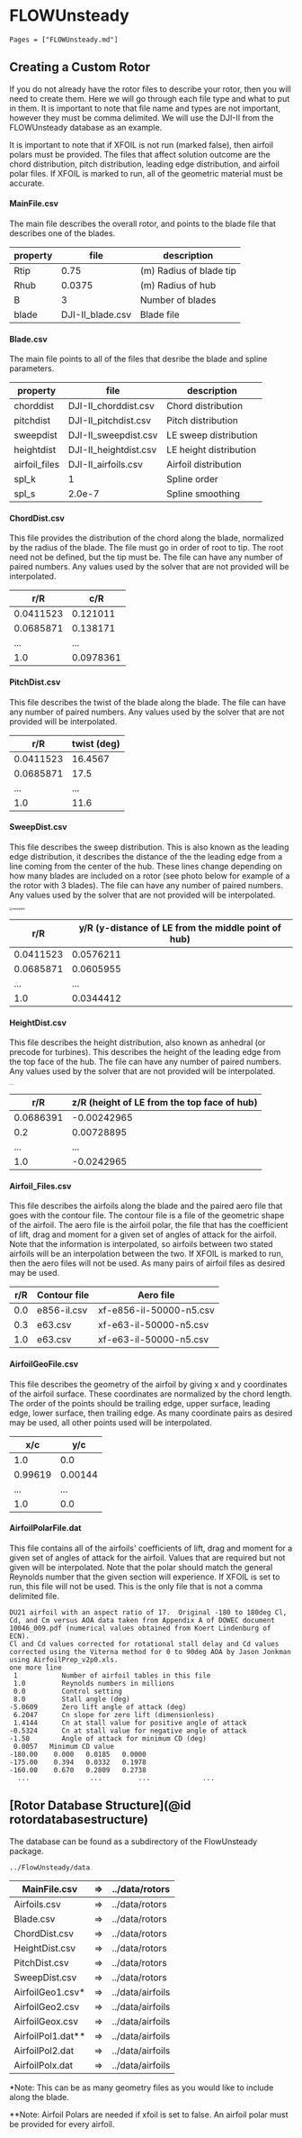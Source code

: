 # FLOWUnsteady

```@contents
Pages = ["FLOWUnsteady.md"]
```

## Creating a Custom Rotor

If you do not already have the rotor files to describe your rotor, then you will need to create them. Here we will go through each file type and what to put in them. It is important to note that file name and types are not important, however they must be comma delimited.  We will use the DJI-II from the FLOWUnsteady database as an example.

It is important to note that if XFOIL is not run (marked false), then airfoil polars must be provided. The files that affect solution outcome are the chord distribution, pitch distribution, leading edge distribution, and airfoil polar files. If XFOIL is marked to run, all of the geometric material must be accurate.

#### MainFile.csv

The main file describes the overall rotor, and points to the blade file that describes one of the blades.

| property | file             | description             |
| -------- | ---------------- | ----------------------- |
| Rtip     | 0.75             | (m) Radius of blade tip |
| Rhub     | 0.0375           | (m) Radius of hub       |
| B        | 3                | Number of blades        |
| blade    | DJI-II_blade.csv | Blade file              |



#### Blade.csv

The main file points to all of the files that desribe the blade and spline parameters.

| property      | file                  | description            |
| ------------- | --------------------- | ---------------------- |
| chorddist     | DJI-II_chorddist.csv  | Chord distribution     |
| pitchdist     | DJI-II_pitchdist.csv  | Pitch distribution     |
| sweepdist     | DJI-II_sweepdist.csv  | LE sweep distribution  |
| heightdist    | DJI-II_heightdist.csv | LE height distribution |
| airfoil_files | DJI-II_airfoils.csv   | Airfoil distribution   |
| spl_k         | 1                     | Spline order           |
| spl_s         | 2.0e-7                | Spline smoothing       |



#### ChordDist.csv

This file provides the distribution of the chord along the blade, normalized by the radius of the blade. The file must go in order of root to tip. The root need not be defined, but the tip must be. The file can have any number of paired numbers. Any values used by the solver that are not provided will be interpolated.

| r/R       | c/R       |
| --------- | --------- |
| 0.0411523 | 0.121011  |
| 0.0685871 | 0.138171  |
| ...       | ...       |
| 1.0       | 0.0978361 |



#### PitchDist.csv

This file describes the twist of the blade along the blade. The file can have any number of paired numbers. Any values used by the solver that are not provided will be interpolated.

| r/R       | twist (deg) |
| --------- | ----------- |
| 0.0411523 | 16.4567     |
| 0.0685871 | 17.5        |
| ...       | ...         |
| 1.0       | 11.6        |



#### SweepDist.csv

This file describes the sweep distribution. This is also known as the leading edge distribution, it describes the distance of the the leading edge from a line coming from the center of the hub. These lines change depending on how many blades are included on a rotor (see photo below for example of a the rotor with 3 blades). The file can have any number of paired numbers. Any values used by the solver that are not provided will be interpolated.

<img src="../assets/howtofigs/sweepdist.png" alt="sweepdist" style="zoom:33%;" />

| r/R       | y/R (y-distance of LE from the middle point of hub) |
| --------- | --------------------------------------------------- |
| 0.0411523 | 0.0576211                                           |
| 0.0685871 | 0.0605955                                           |
| ...       | ...                                                 |
| 1.0       | 0.0344412                                           |



#### HeightDist.csv

This file describes the height distribution, also known as anhedral (or precode for turbines). This describes the height of the leading edge from the top face of the hub. The file can have any number of paired numbers. Any values used by the solver that are not provided will be interpolated.

<img src="../assets/howtofigs/precone.png" alt="precone" style="zoom:12%;" />

| r/R       | z/R (height of LE from the top face of hub) |
| --------- | ------------------------------------------- |
| 0.0686391 | -0.00242965                                 |
| 0.2       | 0.00728895                                  |
| ...       | ...                                         |
| 1.0       | -0.0242965                                  |



#### Airfoil_Files.csv

This file describes the airfoils along the blade and the paired aero file that goes with the contour file. The contour file is a file of the geometric shape of the airfoil. The aero file is the airfoil polar, the file that has the coefficient of lift, drag and moment for a given set of angles of attack for the airfoil. Note that the information is interpolated, so airfoils between two stated airfoils will be an interpolation between the two. If XFOIL is marked to run, then the aero files will not be used. As many pairs of airfoil files as desired may be used.

| r/R  | Contour file | Aero file               |
| ---- | ------------ | ----------------------- |
| 0.0  | e856-il.csv  | xf-e856-il-50000-n5.csv |
| 0.3  | e63.csv      | xf-e63-il-50000-n5.csv  |
| 1.0  | e63.csv      | xf-e63-il-50000-n5.csv  |



#### AirfoilGeoFile.csv

This file describes the geometry of the airfoil by giving x and y coordinates of the airfoil surface. These coordinates are normalized by the chord length. The order of the points should be trailing edge, upper surface, leading edge, lower surface, then trailing edge. As many coordinate pairs as desired may be used, all other points used will be interpolated.

| x/c     | y/c     |
| ------- | ------- |
| 1.0     | 0.0     |
| 0.99619 | 0.00144 |
| ...     | ...     |
| 1.0     | 0.0     |



#### AirfoilPolarFile.dat

This file contains all of the airfoils' coefficients of lift, drag and moment for a given set of angles of attack for the airfoil. Values that are required but not given will be interpolated. Note that the polar should match the general Reynolds number that the given section will experience. If XFOIL is set to run, this file will not be used. This is the only file that is not a comma delimited file.

```shell
DU21 airfoil with an aspect ratio of 17.  Original -180 to 180deg Cl, Cd, and Cm versus AOA data taken from Appendix A of DOWEC document 10046_009.pdf (numerical values obtained from Koert Lindenburg of ECN).
Cl and Cd values corrected for rotational stall delay and Cd values corrected using the Viterna method for 0 to 90deg AOA by Jason Jonkman using AirfoilPrep_v2p0.xls.
one more line
 1        	 Number of airfoil tables in this file
 1.0      	 Reynolds numbers in millions
 0.0      	 Control setting
 8.0      	 Stall angle (deg)
-5.0609      Zero lift angle of attack (deg)
 6.2047      Cn slope for zero lift (dimensionless)
 1.4144      Cn at stall value for positive angle of attack
-0.5324      Cn at stall value for negative angle of attack
-1.50        Angle of attack for minimum CD (deg)
 0.0057   Minimum CD value
-180.00    0.000   0.0185   0.0000
-175.00    0.394   0.0332   0.1978
-160.00    0.670   0.2809   0.2738
  ...				...			...				...
```



## [Rotor Database Structure](@id rotordatabasestructure)

The database can be found as a subdirectory of the FlowUnsteady package.

```shell
../FlowUnsteady/data
```



| MainFile.csv      | =>   | ../data/rotors   |
| ----------------- | ---- | ---------------- |
| Airfoils.csv      | =>   | ../data/rotors   |
| Blade.csv         | =>   | ../data/rotors   |
| ChordDist.csv     | =>   | ../data/rotors   |
| HeightDist.csv    | =>   | ../data/rotors   |
| PitchDist.csv     | =>   | ../data/rotors   |
| SweepDist.csv     | =>   | ../data/rotors   |
| AirfoilGeo1.csv*  | =>   | ../data/airfoils |
| AirfoilGeo2.csv   | =>   | ../data/airfoils |
| AirfoilGeox.csv   | =>   | ../data/airfoils |
| AirfoilPol1.dat** | =>   | ../data/airfoils |
| AirfoilPol2.dat   | =>   | ../data/airfoils |
| AirfoilPolx.dat   | =>   | ../data/airfoils |

*Note: This can be as many geometry files as you would like to include along the blade.

**Note: Airfoil Polars are needed if xfoil is set to false. An airfoil polar must be provided for every airfoil.





